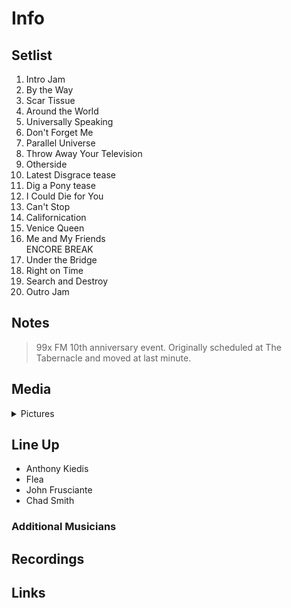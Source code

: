 # Info

## Setlist

1. Intro Jam
2. By the Way
3. Scar Tissue
4. Around the World
5. Universally Speaking
6. Don't Forget Me
7. Parallel Universe
8. Throw Away Your Television
9. Otherside
10. Latest Disgrace tease
11. Dig a Pony tease
12. I Could Die for You
13. Can't Stop
14. Californication
15. Venice Queen
16. Me and My Friends
<br> ENCORE BREAK
17. Under the Bridge
18. Right on Time
19. Search and Destroy
20. Outro Jam

## Notes

> 99x FM 10th anniversary event. Originally scheduled at The Tabernacle and moved at last minute.

## Media 

<details>
  <summary>Pictures</summary>
  <!--<img alt="Setlist" title="Setlist" src="_.jpg" height="200" />
  <img alt="Ticket" title="Ticket" src="_.jpg" height="200" />
  <img alt="Flyer" title="Flyer" src="_.jpg" height="200" />
  <img alt="Clipping" title="Clipping" src="_.jpg" height="200" />-->
</details>

## Line Up

* Anthony Kiedis
* Flea
* John Frusciante
* Chad Smith

### Additional Musicians

## Recordings

## Links